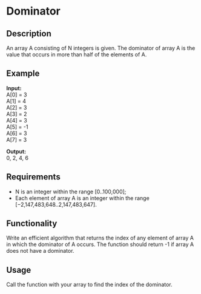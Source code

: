 <!DOCTYPE html>
<html lang="en">
<head>
    <meta charset="UTF-8">
    <meta name="viewport" content="width=device-width, initial-scale=1.0">
    
</head>
<body>
    <h1> Dominator</h1>
    <h2>Description</h2>
    <p>
        An array A consisting of N integers is given. The dominator of array A is the value that occurs in 
        more than half of the elements of A.
    </p>
    <h2>Example</h2>
    <p>
        <strong>Input:</strong><br>
        A[0] = 3 <br>
        A[1] = 4 <br>
        A[2] = 3 <br>
        A[3] = 2 <br>
        A[4] = 3 <br>
        A[5] = -1 <br>
        A[6] = 3 <br>
        A[7] = 3
    </p>
    <p>
        <strong>Output:</strong><br>
        0, 2, 4, 6
    </p>
    <h2>Requirements</h2>
    <ul>
        <li>N is an integer within the range [0..100,000];</li>
        <li>Each element of array A is an integer within the range [−2,147,483,648..2,147,483,647].</li>
    </ul>
    <h2>Functionality</h2>
    <p>
        Write an efficient algorithm that returns the index of any element of array A in which the dominator of A occurs.
        The function should return -1 if array A does not have a dominator.
    </p>
    <h2>Usage</h2>
    <p>
        Call the function with your array to find the index of the dominator.
    </p>
</body>
</html>
